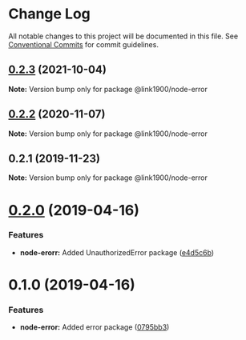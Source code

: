 # Change Log

All notable changes to this project will be documented in this file.
See [Conventional Commits](https://conventionalcommits.org) for commit guidelines.

<a name="0.2.3"></a>

## [0.2.3](https://github.com/projects/link1900/repos/link1900/compare/diff?targetBranch=refs%2Ftags%2F@link1900/node-error@0.2.2&sourceBranch=refs%2Ftags%2F@link1900/node-error@0.2.3) (2021-10-04)

**Note:** Version bump only for package @link1900/node-error

<a name="0.2.2"></a>

## [0.2.2](https://github.com/projects/link1900/repos/link1900/compare/diff?targetBranch=refs%2Ftags%2F@link1900/node-error@0.2.1&sourceBranch=refs%2Ftags%2F@link1900/node-error@0.2.2) (2020-11-07)

**Note:** Version bump only for package @link1900/node-error

<a name="0.2.1"></a>

## 0.2.1 (2019-11-23)

**Note:** Version bump only for package @link1900/node-error

<a name="0.2.0"></a>

# [0.2.0](https://github.com/projects/link1900/repos/link1900/compare/diff?targetBranch=refs%2Ftags%2F@link1900/node-error@0.1.0&sourceBranch=refs%2Ftags%2F@link1900/node-error@0.2.0) (2019-04-16)

### Features

- **node-erorr:** Added UnauthorizedError package ([e4d5c6b](https://github.com/projects/link1900/repos/link1900/commits/e4d5c6b))

<a name="0.1.0"></a>

# 0.1.0 (2019-04-16)

### Features

- **node-error:** Added error package ([0795bb3](https://github.com/projects/link1900/repos/link1900/commits/0795bb3))
